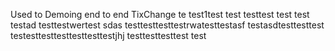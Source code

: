 Used to Demoing end to end TixChange
 te
test1test
test testtest test
test
testad
testtestwertest
sdas testtesttesttestrwatesttestasf
testasdtesttesttest
testesttesttesttesttesttestjhj
testtesttesttest
test
